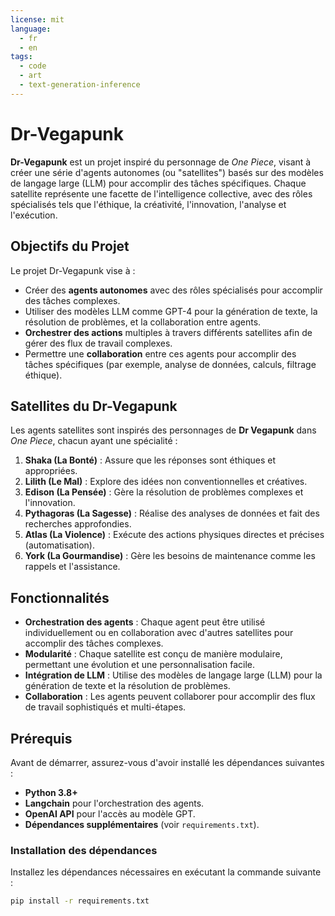 ```yaml
---
license: mit
language:
  - fr
  - en
tags:
  - code
  - art
  - text-generation-inference
---
```



# Dr-Vegapunk






**Dr-Vegapunk** est un projet inspiré du personnage de *One Piece*, visant à créer une série d'agents autonomes (ou "satellites") basés sur des modèles de langage large (LLM) pour accomplir des tâches spécifiques. Chaque satellite représente une facette de l'intelligence collective, avec des rôles spécialisés tels que l'éthique, la créativité, l'innovation, l'analyse et l'exécution.

## Objectifs du Projet

Le projet Dr-Vegapunk vise à :
- Créer des **agents autonomes** avec des rôles spécialisés pour accomplir des tâches complexes.
- Utiliser des modèles LLM comme GPT-4 pour la génération de texte, la résolution de problèmes, et la collaboration entre agents.
- **Orchestrer des actions** multiples à travers différents satellites afin de gérer des flux de travail complexes.
- Permettre une **collaboration** entre ces agents pour accomplir des tâches spécifiques (par exemple, analyse de données, calculs, filtrage éthique).

## Satellites du Dr-Vegapunk

Les agents satellites sont inspirés des personnages de **Dr Vegapunk** dans *One Piece*, chacun ayant une spécialité :

1. **Shaka (La Bonté)** : Assure que les réponses sont éthiques et appropriées.
2. **Lilith (Le Mal)** : Explore des idées non conventionnelles et créatives.
3. **Edison (La Pensée)** : Gère la résolution de problèmes complexes et l'innovation.
4. **Pythagoras (La Sagesse)** : Réalise des analyses de données et fait des recherches approfondies.
5. **Atlas (La Violence)** : Exécute des actions physiques directes et précises (automatisation).
6. **York (La Gourmandise)** : Gère les besoins de maintenance comme les rappels et l'assistance.

## Fonctionnalités

- **Orchestration des agents** : Chaque agent peut être utilisé individuellement ou en collaboration avec d'autres satellites pour accomplir des tâches complexes.
- **Modularité** : Chaque satellite est conçu de manière modulaire, permettant une évolution et une personnalisation facile.
- **Intégration de LLM** : Utilise des modèles de langage large (LLM) pour la génération de texte et la résolution de problèmes.
- **Collaboration** : Les agents peuvent collaborer pour accomplir des flux de travail sophistiqués et multi-étapes.

## Prérequis

Avant de démarrer, assurez-vous d'avoir installé les dépendances suivantes :

- **Python 3.8+**
- **Langchain** pour l'orchestration des agents.
- **OpenAI API** pour l'accès au modèle GPT.
- **Dépendances supplémentaires** (voir `requirements.txt`).

### Installation des dépendances

Installez les dépendances nécessaires en exécutant la commande suivante :

```bash
pip install -r requirements.txt
